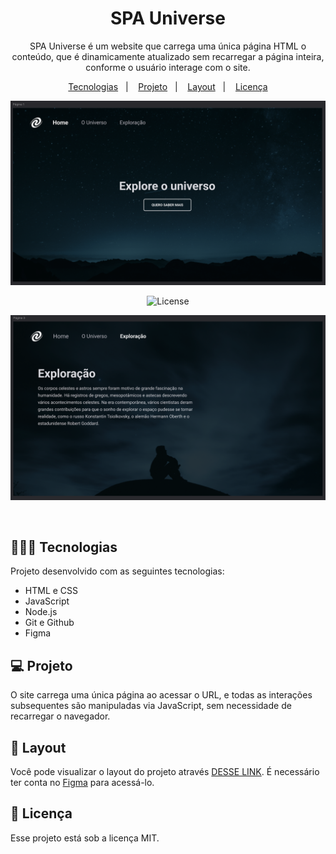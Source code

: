 <h1 align="center"> SPA Universe </h1>

<p align="center">
SPA Universe é um website que carrega uma única página HTML o conteúdo, que é dinamicamente atualizado sem recarregar a página inteira, conforme o usuário interage com o site.
</p>

<p align="center">
  <a href="#-tecnologias">Tecnologias</a>&nbsp;&nbsp;&nbsp;|&nbsp;&nbsp;&nbsp;
  <a href="#-projeto">Projeto</a>&nbsp;&nbsp;&nbsp;|&nbsp;&nbsp;&nbsp;
  <a href="#-layout">Layout</a>&nbsp;&nbsp;&nbsp;|&nbsp;&nbsp;&nbsp;
  <a href="#memo-licença">Licença</a>
</p>

<p align="center">
  <img alt="License" src="https://github.com/brunooliveira7/SPA-Universe/blob/main/assets/Layout1.png">
</p>

<p align="center">
  <img alt="License" src="https://github.com/brunooliveira7/SPA-Universe/blob/main/assets/Layout2.png">
</p>

<p align="center">
  <img alt="License" src="https://github.com/brunooliveira7/SPA-Universe/blob/main/assets/Layout3.png">
</p>

<br>

## 🧑🏻‍💻 Tecnologias

Projeto desenvolvido com as seguintes tecnologias:

- HTML e CSS
- JavaScript
- Node.js
- Git e Github
- Figma

## 💻 Projeto

 O site carrega uma única página ao acessar o URL, e todas as interações subsequentes são manipuladas via JavaScript, sem necessidade de recarregar o navegador.

## 🔖 Layout

Você pode visualizar o layout do projeto através [DESSE LINK](https://www.figma.com/design/PMvBs7Pdmy7mxiAhBMbEsT/Stage-05---Focus-Timer-2.0-(Copy)?node-id=0-1&node-type=canvas&t=ZmyGMYzJJBC0rOdt-0). É necessário ter conta no [Figma](https://figma.com) para acessá-lo.

## :memo: Licença

Esse projeto está sob a licença MIT.
